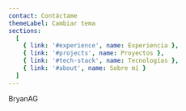 ```yaml
---
contact: Contáctame
themeLabel: Cambiar tema
sections:
  [
    { link: '#experience', name: Experiencia },
    { link: '#projects', name: Proyectos },
    { link: '#tech-stack', name: Tecnologías },
    { link: '#about', name: Sobre mí }
  ]
---
```


BryanAG
